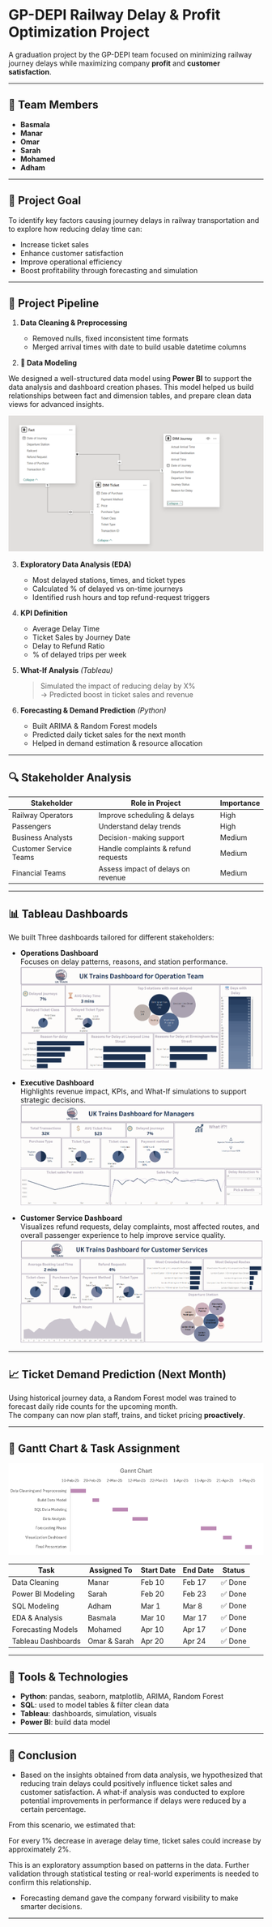 # GP-DEPI Railway Delay & Profit Optimization Project

A graduation project by the GP-DEPI team focused on minimizing railway journey delays while maximizing company **profit** and **customer satisfaction**.

---

## 👥 Team Members

- **Basmala** 
- **Manar**   
- **Omar**    
- **Sarah**    
- **Mohamed** 
- **Adham**   
---

## 🎯 Project Goal

To identify key factors causing journey delays in railway transportation and to explore how reducing delay time can:

- Increase ticket sales  
- Enhance customer satisfaction  
- Improve operational efficiency  
- Boost profitability through forecasting and simulation

---

## 🚀 Project Pipeline

1. **Data Cleaning & Preprocessing**  
   - Removed nulls, fixed inconsistent time formats  
   - Merged arrival times with date to build usable datetime columns

2. **🧩 Data Modeling**

We designed a well-structured data model using **Power BI** to support the data analysis and dashboard creation phases. This model helped us build relationships between fact and dimension tables, and prepare clean data views for advanced insights.

![Power BI Data Model](Final/DM.PNG)

3. **Exploratory Data Analysis (EDA)**  
   - Most delayed stations, times, and ticket types  
   - Calculated % of delayed vs on-time journeys  
   - Identified rush hours and top refund-request triggers

4. **KPI Definition**  
   - Average Delay Time  
   - Ticket Sales by Journey Date  
   - Delay to Refund Ratio  
   - % of delayed trips per week

5. **What-If Analysis** *(Tableau)*  
   > Simulated the impact of reducing delay by X%  
   > → Predicted boost in ticket sales and revenue

6. **Forecasting & Demand Prediction** *(Python)*  
   - Built ARIMA & Random Forest models  
   - Predicted daily ticket sales for the next month  
   - Helped in demand estimation & resource allocation

---
## 🔍 Stakeholder Analysis
| Stakeholder           | Role in Project                        | Importance |
|-----------------------|----------------------------------------|------------|
| Railway Operators     | Improve scheduling & delays            | High       |
| Passengers            | Understand delay trends                | High       |
| Business Analysts     | Decision-making support                | Medium     |
| Customer Service Teams| Handle complaints & refund requests    | Medium     |
| Financial Teams       | Assess impact of delays on revenue     | Medium     |
---

## 📊 Tableau Dashboards

We built Three dashboards tailored for different stakeholders:

- **Operations Dashboard**  
  Focuses on delay patterns, reasons, and station performance.
  ![Operations Dashboard](Final/Operation%20Dash.png)

- **Executive Dashboard**  
  Highlights revenue impact, KPIs, and What-If simulations to support strategic decisions.
  ![Managers Dashboard](Final/Managers%20Dash.png)

-  **Customer Service Dashboard**  
  Visualizes refund requests, delay complaints, most affected routes, and overall passenger experience to help improve service quality.
![Customer Service Dashboard](Final/Customer%20Service%20Dash.png)

---

## 📈 Ticket Demand Prediction (Next Month)

Using historical journey data, a Random Forest model was trained to forecast daily ride counts for the upcoming month.  
The company can now plan staff, trains, and ticket pricing **proactively**.

---

## 📅 Gantt Chart & Task Assignment

![Gantt Chart](Final/Gannt_Chart.PNG)

| Task                    | Assigned To | Start Date | End Date   | Status     |
|-------------------------|-------------|------------|------------|------------|
| Data Cleaning           | Manar       | Feb 10     | Feb 17     | ✅ Done     |
| Power BI  Modeling      | Sarah       | Feb 20     | Feb 23     | ✅ Done     |
| SQL Modeling            | Adham       | Mar 1      | Mar 8      | ✅ Done     |
| EDA & Analysis          | Basmala     | Mar 10     | Mar 17     | ✅ Done     |
| Forecasting Models      | Mohamed     | Apr 10     | Apr 17     | ✅ Done     |
| Tableau Dashboards      | Omar & Sarah| Apr 20     | Apr 24     | ✅ Done     |

---


## 🧠 Tools & Technologies

- **Python**: pandas, seaborn, matplotlib, ARIMA, Random Forest  
- **SQL**: used to model tables & filter clean data  
- **Tableau**: dashboards, simulation, visuals  
- **Power BI**: build data model

---

## 🏁 Conclusion

- Based on the insights obtained from data analysis, we hypothesized that reducing train delays could positively influence ticket sales and customer satisfaction. A what-if analysis was conducted to explore potential improvements in performance if delays were reduced by a certain percentage.

From this scenario, we estimated that:

For every 1% decrease in average delay time, ticket sales could increase by approximately 2%.

This is an exploratory assumption based on patterns in the data. Further validation through statistical testing or real-world experiments is needed to confirm this relationship.


- Forecasting demand gave the company forward visibility to make smarter decisions.

---
